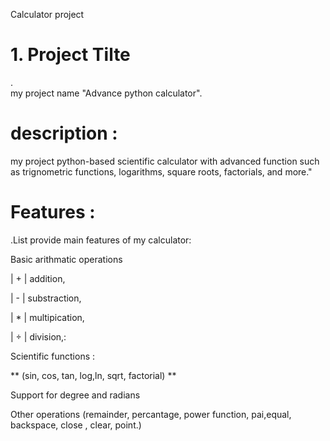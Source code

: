   Calculator project

# 1. Project Tilte 
.    
 my project name "Advance python calculator".

 # description :
 my project python-based scientific calculator with advanced function such as trignometric functions, logarithms, square roots, factorials, and more."
 
 # Features :
 .List provide main features of my calculator:

 Basic arithmatic operations 

|     +             | addition,

 |     -            |  substraction,
   
|    *            | multipication,

 |      ÷         | division,:

   Scientific functions :

  ** (sin, cos, tan, log,ln, sqrt, factorial) **

  Support for degree and radians

  Other operations  (remainder, percantage, power function, pai,equal, backspace, close , clear, point.)


